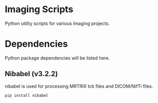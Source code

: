 # Imaging Scripts

Python utility scripts for various Imaging projects.

# Dependencies

Python package dependencies will be listed here.

## Nibabel (v3.2.2) 
nibabel is used for processing MRTRIX tck files and DICOM/NifTi files.
```
pip install nibabel
```
